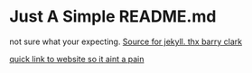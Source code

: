 # Just A Simple README.md 
not sure what your expecting.
[Source for jekyll. thx barry clark](https://github.com/barryclark/jekyll-now)

[quick link to website so it aint a pain](https://walktheearth.github.io)
